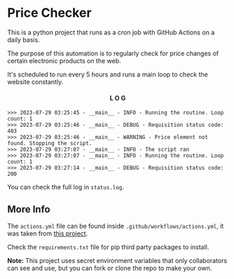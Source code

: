 # Price Checker
This is a python project that runs as a cron job with GitHub Actions on a daily basis. 

The purpose of this automation is to regularly check for price changes of certain electronic products on the web.

It's scheduled to run every 5 hours and runs a main loop to check the website constantly.
<!-- Log Console -->

<div align="center" >

#### L O G

</div>

```
>>> 2023-07-29 03:25:45 - __main__ - INFO - Running the routine. Loop count: 1
>>> 2023-07-29 03:25:46 - __main__ - DEBUG - Requisition status code: 403
>>> 2023-07-29 03:25:46 - __main__ - WARNING - Price element not found. Stopping the script.
>>> 2023-07-29 03:27:07 - __main__ - INFO - The script ran
>>> 2023-07-29 03:27:07 - __main__ - INFO - Running the routine. Loop count: 1
>>> 2023-07-29 03:27:14 - __main__ - DEBUG - Requisition status code: 200
```

You can check the full log in `status.log`.

## More Info

The `actions.yml` file can be found inside `.github/workflows/actions.yml`, it was taken from [this project](https://github.com/patrickloeber/python-github-action-template).

Check the `requirements.txt` file for pip third party packages to install.

<strong>Note:</strong> This project uses secret environment variables that only collaborators can see and use, but you can fork or clone the repo to make your own. 

